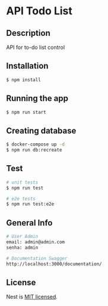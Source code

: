 # API Todo List

## Description

API for to-do list control

## Installation

```bash
$ npm install
```

## Running the app

```bash
$ npm run start
```

## Creating database

```bash
$ docker-compose up -d
$ npm run db:recreate

```

## Test

```bash
# unit tests
$ npm run test

# e2e tests
$ npm run test:e2e
```


## General Info
```bash
# User Admin
email: admin@admin.com
senha: admin
```
```bash
# Documentation Swagger
http://localhost:3000/documentation/

```


## License

Nest is [MIT licensed](LICENSE).
